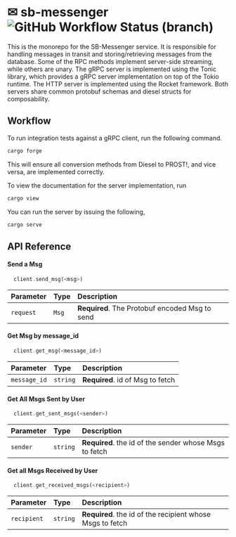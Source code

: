 
# ✉ sb-messenger  ![GitHub Workflow Status (branch)](https://img.shields.io/github/workflow/status/phasewalk1/sb-messenger/Quickstart/main)

This is the monorepo for the SB-Messenger service. It is responsible for handling messages in transit and storing/retrieving messages from the database. Some of the RPC methods implement server-side streaming, while others are unary. The gRPC server is implemented using the Tonic library, which provides a gRPC server implementation on top of the Tokio runtime. The HTTP server is implemented using the Rocket framework. Both servers share common protobuf schemas and diesel structs for composability.


## Workflow

To run integration tests against a gRPC client, run the following command.

```bash
cargo forge
```
This will ensure all conversion methods from Diesel to PROST!, and vice versa, are implemented correctly.

To view the documentation for the server implementation, run
```bash
cargo view
```

You can run the server by issuing the following,
```bash
cargo serve
```



## API Reference

#### Send a Msg

```Rust
  client.send_msg(<msg>)
```

| Parameter | Type     | Description                |
| :-------- | :------- | :------------------------- |
| `request` | `Msg` | **Required**. The Protobuf encoded Msg to send |

#### Get Msg by message_id

```Rust
  client.get_msg(<message_id>)
```

| Parameter | Type     | Description                       |
| :-------- | :------- | :-------------------------------- |
| `message_id`      | `string` | **Required**. id of Msg to fetch |

#### Get All Msgs Sent by User

```Rust
  client.get_sent_msgs(<sender>)
```

| Parameter | Type     | Description                       |
| :-------- | :------- | :-------------------------------- |
| `sender`      | `string` | **Required**. the id of the sender whose Msgs to fetch |

#### Get all Msgs Received by User

```Rust
  client.get_received_msgs(<recipient>)
```

| Parameter | Type     | Description                       |
| :-------- | :------- | :-------------------------------- |
| `recipient`      | `string` | **Required**. the id of the recipient whose Msgs to fetch |

